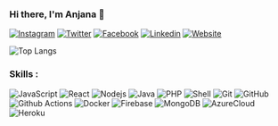 ### Hi there, I'm Anjana 👋

[![Instagram](https://img.shields.io/badge/Instagram-222222?&style=flat-square&logo=instagram&logoColor=white&link=https://www.instagram.com/di_nethra_99)](https://www.instagram.com/di_nethra_99/)
[![Twitter](https://img.shields.io/badge/-Twitter-222222?style=flat-square&logo=twitter&logoColor=white&link=https://twitter.com/anjana_dinethra/)](https://twitter.com/anjana_dinethra/)
[![Facebook](https://img.shields.io/badge/Facebook-222222?&style=flat-square&logo=facebook&logoColor=white&link=https://www.facebook.com/anjana.dinethrasamarakoon)](https://www.facebook.com/anjana.dinethrasamarakoon/)
[![Linkedin](https://img.shields.io/badge/-LinkedIn-222222?style=flat-square&logo=Linkedin&logoColor=white&link=https://www.linkedin.com/in/anjana-dinethra-samarakoon/)](https://www.linkedin.com/in/anjana-dinethra-samarakoon-66540a1a1/)
[![Website](https://img.shields.io/badge/WebSite-222222?&style=flat-square&logo=google-chrome&logoColor=white&link=https://di-nethra.github.io)](https://di-nethra.github.io/)
<br/>

![Top Langs](https://github-readme-stats.vercel.app/api/top-langs/?username=di-nethra&layout=compact)


### Skills : <br/>

![JavaScript](https://img.shields.io/badge/-JavaScript-black?style=flat-square&logo=javascript)
![React](https://img.shields.io/badge/-React.js-2088FF?style=flat-square&logo=react)
![Nodejs](https://img.shields.io/badge/-Nodejs-black?style=flat-square&logo=Node.js)
![Java](https://img.shields.io/badge/-Java-red?style=flat-square&logo=java)
![PHP](https://img.shields.io/badge/PHP-black?style=flat-square&logo=php)
![Shell](https://img.shields.io/badge/PHP-black?style=flat-square&logo=php)
![Git](https://img.shields.io/badge/-Git-black?style=flat-square&logo=git)
![GitHub](https://img.shields.io/badge/-GitHub-181717?style=flat-square&logo=github)
![Github Actions](http://img.shields.io/badge/-Github%20Actions-2088FF?style=flat-square&logo=github-actions&logoColor=ffffff)
![Docker](https://img.shields.io/badge/-Docker-black?style=flat-square&logo=docker)
![Firebase](https://img.shields.io/badge/Firebase-007ACC?style=flat-square&logo=firebase)
![MongoDB](https://img.shields.io/badge/-MongoDB-black?style=flat-square&logo=mongodb)
![AzureCloud](https://img.shields.io/badge/Microsoft%20Azure-02569B?style=flat-square&logo=microsoft-azure)
![Heroku](https://img.shields.io/badge/-Heroku-430098?style=flat-square&logo=heroku)
